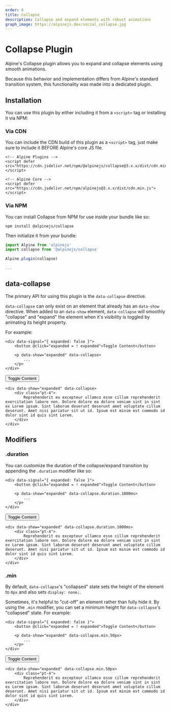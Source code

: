 ```yaml
---
order: 6
title: Collapse
description: Collapse and expand elements with robust animations
graph_image: https://alpinejs.dev/social_collapse.jpg
---
```


# Collapse Plugin

Alpine's Collapse plugin allows you to expand and collapse elements using smooth animations.

Because this behavior and implementation differs from Alpine's standard transition system, this functionality was made into a dedicated plugin.

<a name="installation"></a>
## Installation

You can use this plugin by either including it from a `<script>` tag or installing it via NPM:

### Via CDN

You can include the CDN build of this plugin as a `<script>` tag, just make sure to include it BEFORE Alpine's core JS file.

```alpine
<!-- Alpine Plugins -->
<script defer src="https://cdn.jsdelivr.net/npm/@alpinejs/collapse@3.x.x/dist/cdn.min.js"></script>

<!-- Alpine Core -->
<script defer src="https://cdn.jsdelivr.net/npm/alpinejs@3.x.x/dist/cdn.min.js"></script>
```

### Via NPM

You can install Collapse from NPM for use inside your bundle like so:

```shell
npm install @alpinejs/collapse
```

Then initialize it from your bundle:

```js
import Alpine from 'alpinejs'
import collapse from '@alpinejs/collapse'

Alpine.plugin(collapse)

...
```

<a name="data-collapse"></a>
## data-collapse

The primary API for using this plugin is the `data-collapse` directive.

`data-collapse` can only exist on an element that already has an `data-show` directive. When added to an `data-show` element, `data-collapse` will smoothly "collapse" and "expand" the element when it's visibility is toggled by animating its height property.

For example:

```alpine
<div data-signal="{ expanded: false }">
    <button @click="expanded = ! expanded">Toggle Content</button>

    <p data-show="expanded" data-collapse>
        ...
    </p>
</div>
```

<!-- START_VERBATIM -->
<div data-signal="{ expanded: false }" class="demo">
    <button @click="expanded = ! expanded">Toggle Content</button>

    <div data-show="expanded" data-collapse>
        <div class="pt-4">
            Reprehenderit eu excepteur ullamco esse cillum reprehenderit exercitation labore non. Dolore dolore ea dolore veniam sint in sint ex Lorem ipsum. Sint laborum deserunt deserunt amet voluptate cillum deserunt. Amet nisi pariatur sit ut id. Ipsum est minim est commodo id dolor sint id quis sint Lorem.
        </div>
    </div>
</div>
<!-- END_VERBATIM -->

<a name="modifiers"></a>
## Modifiers

<a name="dot-duration"></a>
### .duration

You can customize the duration of the collapse/expand transition by appending the `.duration` modifier like so:

```alpine
<div data-signal="{ expanded: false }">
    <button @click="expanded = ! expanded">Toggle Content</button>

    <p data-show="expanded" data-collapse.duration.1000ms>
        ...
    </p>
</div>
```

<!-- START_VERBATIM -->
<div data-signal="{ expanded: false }" class="demo">
    <button @click="expanded = ! expanded">Toggle Content</button>

    <div data-show="expanded" data-collapse.duration.1000ms>
        <div class="pt-4">
            Reprehenderit eu excepteur ullamco esse cillum reprehenderit exercitation labore non. Dolore dolore ea dolore veniam sint in sint ex Lorem ipsum. Sint laborum deserunt deserunt amet voluptate cillum deserunt. Amet nisi pariatur sit ut id. Ipsum est minim est commodo id dolor sint id quis sint Lorem.
        </div>
    </div>
</div>
<!-- END_VERBATIM -->

<a name="dot-min"></a>
### .min

By default, `data-collapse`'s "collapsed" state sets the height of the element to `0px` and also sets `display: none;`.

Sometimes, it's helpful to "cut-off" an element rather than fully hide it. By using the `.min` modifier, you can set a minimum height for `data-collapse`'s "collapsed" state. For example:

```alpine
<div data-signal="{ expanded: false }">
    <button @click="expanded = ! expanded">Toggle Content</button>

    <p data-show="expanded" data-collapse.min.50px>
        ...
    </p>
</div>
```

<!-- START_VERBATIM -->
<div data-signal="{ expanded: false }" class="demo">
    <button @click="expanded = ! expanded">Toggle Content</button>

    <div data-show="expanded" data-collapse.min.50px>
        <div class="pt-4">
            Reprehenderit eu excepteur ullamco esse cillum reprehenderit exercitation labore non. Dolore dolore ea dolore veniam sint in sint ex Lorem ipsum. Sint laborum deserunt deserunt amet voluptate cillum deserunt. Amet nisi pariatur sit ut id. Ipsum est minim est commodo id dolor sint id quis sint Lorem.
        </div>
    </div>
</div>
<!-- END_VERBATIM -->
